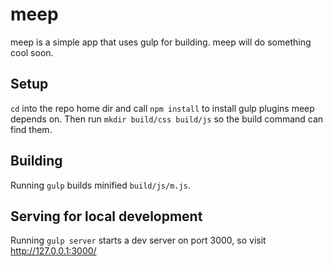 # meep

meep is a simple app that uses gulp for building. meep will do something cool soon.

## Setup

`cd` into the repo home dir and call `npm install` to install gulp plugins meep depends on. Then run `mkdir build/css build/js` so the build command can find them.

## Building

Running `gulp` builds minified `build/js/m.js`. 

## Serving for local development

Running `gulp server` starts a dev server on port 3000, so visit http://127.0.0.1:3000/

